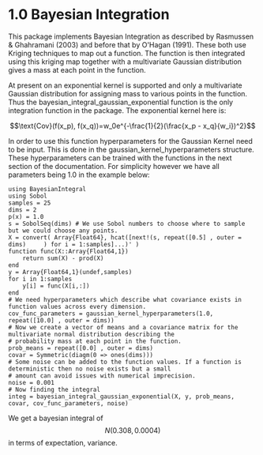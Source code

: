 # 1.0 Bayesian Integration

This package implements Bayesian Integration as described  by Rasmussen & Ghahramani (2003) and before that by O'Hagan (1991). These both use Kriging techniques to map out a function. The function is then integrated using this kriging map together with a multivariate Gaussian distribution gives a mass at each point in the function.

At present on an exponential kernel is supported and only a multivariate Gaussian distribution for assigning mass to various points in the function. Thus the bayesian\_integral\_gaussian\_exponential function is the only integration function in the package.
The exponential kernel here is:

$$\text{Cov}(f(x_p), f(x_q))=w_0e^{-\frac{1}{2}(\frac{x_p - x_q}{w_i})^2}$$


In order to use this function hyperparameters for the Gaussian Kernel need to be input. This is done in the gaussian\_kernel\_hyperparameters structure. These hyperparameters can be trained with the functions in the next section of the documentation. For simplicity however we have all parameters being 1.0 in the example below:
```
using BayesianIntegral
using Sobol
samples = 25
dims = 2
p(x) = 1.0
s = SobolSeq(dims) # We use Sobol numbers to choose where to sample but we could choose any points.
X = convert( Array{Float64}, hcat([next!(s, repeat([0.5] , outer = dims)     ) for i = 1:samples]...)' )
function func(X::Array{Float64,1})
    return sum(X) - prod(X)
end
y = Array{Float64,1}(undef,samples)
for i in 1:samples
    y[i] = func(X[i,:])
end
# We need hyperparameters which describe what covariance exists in function values across every dimension.
cov_func_parameters = gaussian_kernel_hyperparameters(1.0, repeat([10.0] , outer = dims))
# Now we create a vector of means and a covariance matrix for the multivariate normal distribution describing the
# probability mass at each point in the function.
prob_means = repeat([0.0] , outer = dims)
covar = Symmetric(diagm(0 => ones(dims)))
# Some noise can be added to the function values. If a function is deterministic then no noise exists but a small
# amount can avoid issues with numerical imprecision.
noise = 0.001
# Now finding the integral
integ = bayesian_integral_gaussian_exponential(X, y, prob_means, covar, cov_func_parameters, noise)
```
We get a bayesian integral of $$N(0.308, 0.0004)$$ in terms of expectation, variance.
